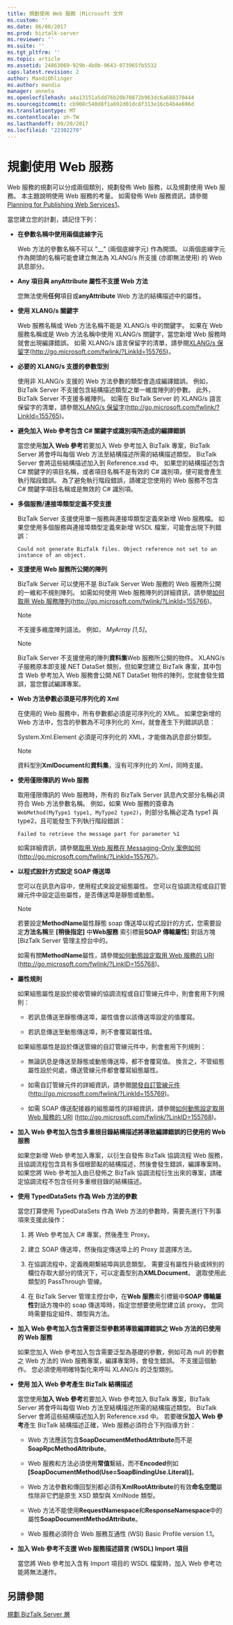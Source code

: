 ```yaml
---
title: 規劃使用 Web 服務 |Microsoft 文件
ms.custom: ''
ms.date: 06/08/2017
ms.prod: biztalk-server
ms.reviewer: ''
ms.suite: ''
ms.tgt_pltfrm: ''
ms.topic: article
ms.assetid: 24863069-929b-4b0b-9643-073965fb5532
caps.latest.revision: 2
author: MandiOhlinger
ms.author: mandia
manager: anneta
ms.openlocfilehash: a4a13151a5dd76b20b70872b963dc6a688370444
ms.sourcegitcommit: cb908c540d8f1a692d01dc8f313e16cb4b4e696d
ms.translationtype: MT
ms.contentlocale: zh-TW
ms.lasthandoff: 09/20/2017
ms.locfileid: "22302270"
---
```

# <a name="planning-for-consuming-web-services"></a>規劃使用 Web 服務
Web 服務的規劃可以分成兩個類別，規劃發佈 Web 服務，以及規劃使用 Web 服務。 本主題說明使用 Web 服務的考量。 如需發佈 Web 服務資訊，請參閱[Planning for Publishing Web Services1](../technical-guides/planning-for-publishing-web-services1.md)。  
  
 當您建立您的計劃，請記住下列：  
  
-   **在參數名稱中使用兩個底線字元**  
  
     Web 方法的參數名稱不可以 "__" (兩個底線字元) 作為開頭。 以兩個底線字元作為開頭的名稱可能會建立無法為 XLANG/s 所支援 (亦即無法使用) 的 Web 訊息部分。  
  
-   **Any 項目與 anyAttribute 屬性不支援 Web 方法**  
  
     您無法使用**任何**項目或**anyAttribute** Web 方法的結構描述中的屬性。  
  
-   **使用 XLANG/s 關鍵字**  
  
     Web 服務名稱或 Web 方法名稱不能是 XLANG/s 中的關鍵字。 如果在 Web 服務名稱或是 Web 方法名稱中使用 XLANG/s 關鍵字，當您新增 Web 服務時就會出現編譯錯誤。 如需 XLANG/s 語言保留字的清單，請參閱[XLANG/s 保留字](http://go.microsoft.com/fwlink/?LinkId=155765)(http://go.microsoft.com/fwlink/?LinkId=155765)。  
  
-   **必要的 XLANG/s 支援的參數型別**  
  
     使用非 XLANG/s 支援的 Web 方法參數的類型會造成編譯錯誤。 例如，BizTalk Server 不支援包含結構描述類型之單一維度陣列的參數。 此外，BizTalk Server 不支援多維陣列。 如需在 BizTalk Server 的 XLANG/s 語言保留字的清單，請參閱[XLANG/s 保留字](http://go.microsoft.com/fwlink/?LinkId=155765)(http://go.microsoft.com/fwlink/?LinkId=155765)。  
  
-   **避免加入 Web 參考包含 C# 關鍵字或識別項所造成的編譯錯誤**  
  
     當您使用**加入 Web 參考**若要加入 Web 參考加入 BizTalk 專案，BizTalk Server 將會呼叫每個 Web 方法至結構描述所需的結構描述類型。 BizTalk Server 會將這些結構描述加入到 Reference.xsd 中。 如果您的結構描述包含 C# 關鍵字的項目名稱，或者項目名稱不是有效的 C# 識別項，便可能會產生執行階段錯誤。 為了避免執行階段錯誤，請確定您使用的 Web 服務不包含 C# 關鍵字項目名稱或是無效的 C# 識別項。  
  
-   **多個服務/連接埠類型定義不受支援**  
  
     BizTalk Server 支援使用單一服務與連接埠類型定義來新增 Web 服務檔。 如果您使用多個服務與連接埠類型定義來新增 WSDL 檔案，可能會出現下列錯誤：  
  
     `Could not generate BizTalk files. Object reference not set to an instance of an object.`  
  
-   **支援使用 Web 服務所公開的陣列**  
  
     BizTalk Server 可以使用不是 BizTalk Server Web 服務的 Web 服務所公開的一維和不規則陣列。 如需如何使用 Web 服務陣列的詳細資訊，請參閱[如何取用 Web 服務陣列](http://go.microsoft.com/fwlink/?LinkId=155766)(http://go.microsoft.com/fwlink/?LinkId=155766)。  
  
    > [!NOTE]  
    >  不支援多維度陣列語法。 例如， *MyArray [1,5]*。  
  
    > [!NOTE]  
    >  BizTalk Server 不支援使用的陣列**資料集**Web 服務所公開的物件。 XLANG/s 子服務原本即支援.NET DataSet 類別，但如果您建立 BizTalk 專案，其中包含 Web 參考加入 Web 服務會公開.NET DataSet 物件的陣列，您就會發生錯誤，當您嘗試編譯專案。  
  
-   **Web 方法參數必須是可序列化的 Xml**  
  
     在使用的 Web 服務中，所有參數都必須是可序列化的 XML。 如果您新增的 Web 方法中，包含的參數為不可序列化的 Xml，就會產生下列錯誤訊息：  
  
     System.Xml.Element 必須是可序列化的 XML，才能做為訊息部分類型。  
  
    > [!NOTE]  
    >  資料型別**XmlDocument**和**資料集**，沒有可序列化的 Xml，同時支援。  
  
-   **使用僅限傳訊的 Web 服務**  
  
     取用僅限傳訊的 Web 服務時，所有的 BizTalk Server 訊息內文部分名稱必須符合 Web 方法參數名稱。 例如，如果 Web 服務的簽章為 `WebMethod(MyType1 type1, MyType2 type2)`，則部分名稱必定為 type1 與 type2，且可能發生下列執行階段錯誤：  
  
     `Failed to retrieve the message part for parameter %1`  
  
     如需詳細資訊，請參閱[取用 Web 服務在 Messaging-Only 案例如何](http://go.microsoft.com/fwlink/?LinkId=155767)(http://go.microsoft.com/fwlink/?LinkId=155767)。  
  
-   **以程式設計方式設定 SOAP 傳送埠**  
  
     您可以在訊息內容中，使用程式來設定組態屬性。 您可以在協調流程或自訂管線元件中設定這些屬性，是否傳送埠是靜態或動態。  
  
    > [!NOTE]  
    >  若要設定**MethodName**屬性靜態 soap 傳送埠以程式設計的方式，您需要設定**方法名稱**至 **[稍後指定]** 中**Web服務** 索引標籤**SOAP 傳輸屬性**] 對話方塊 [BizTalk Server 管理主控台中的。  
  
     如需有關**MethodName**屬性，請參閱[如何動態設定取用 Web 服務的 URI](http://go.microsoft.com/fwlink/?LinkID=155768) (http://go.microsoft.com/fwlink/?LinkID=155768)。  
  
-   **屬性規則**  
  
     如果組態屬性是設於接收管線的協調流程或自訂管線元件中，則會套用下列規則：  
  
    -   若訊息傳送至靜態傳送埠，屬性值會以該傳送埠設定的值覆寫。  
  
    -   若訊息傳送至動態傳送埠，則不會覆寫屬性值。  
  
     如果組態屬性是設於傳送管線的自訂管線元件中，則會套用下列規則：  
  
    -   無論訊息是傳送至靜態或動態傳送埠，都不會覆寫值。 換言之，不管組態屬性設於何處，傳送管線元件都會覆寫組態屬性。  
  
    -   如需自訂管線元件的詳細資訊，請參閱[開發自訂管線元件](http://go.microsoft.com/fwlink/?LinkId=155769)(http://go.microsoft.com/fwlink/?LinkId=155769)。  
  
    -   如需 SOAP 傳送配接器的組態屬性的詳細資訊，請參閱[如何動態設定取用 Web 服務的 URI](http://go.microsoft.com/fwlink/?LinkID=155768) (http://go.microsoft.com/fwlink/?LinkID=155768)。  
  
-   **加入 Web 參考加入包含多重根目錄結構描述將導致編譯錯誤的已使用的 Web 服務**  
  
     如果您新增 Web 參考加入專案，以衍生自發佈 BizTalk 協調流程 Web 服務，且協調流程包含具有多個根節點的結構描述，然後會發生錯誤，編譯專案時。 如果您將 Web 參考加入由已發佈之 BizTalk 協調流程衍生出來的專案，請確定協調流程不包含任何多重根目錄的結構描述。  
  
-   **使用 TypedDataSets 作為 Web 方法的參數**  
  
     當您打算使用 TypedDataSets 作為 Web 方法的參數時，需要先進行下列事項來支援此操作：  
  
    1.  將 Web 參考加入 C# 專案，然後產生 Proxy。  
  
    2.  建立 SOAP 傳送埠，然後指定傳送埠上的 Proxy 並選擇方法。  
  
    3.  在協調流程中，定義晚期繫結埠與訊息類型。 需要沒有屬性升級或辨別的欄位存取大部分的情況下，可以定義型別為**XMLDocument**。 選取使用此類型的 PassThrough 管線。  
  
    4.  在 BizTalk Server 管理主控台中，在**Web 服務**索引標籤中**SOAP 傳輸屬性**對話方塊中的 soap 傳送埠時，指定您想要使用您建立該 proxy。 您同時需要指定組件、類型與方法。  
  
-   **加入 Web 參考加入包含需要泛型參數將導致編譯錯誤之 Web 方法的已使用的 Web 服務**  
  
     如果您加入 Web 參考加入包含需要泛型為基礎的參數，例如可為 null 的參數之 Web 方法的 Web 服務專案，編譯專案時，會發生錯誤。 不支援這個動作。 您必須使用明確特製化來呼叫 XLANG/s 的泛型類別。  
  
-   **使用 加入 Web 參考產生 BizTalk 結構描述**  
  
     當您使用**加入 Web 參考**若要加入 Web 參考加入 BizTalk 專案，BizTalk Server 將會呼叫每個 Web 方法至結構描述所需的結構描述類型。 BizTalk Server 會將這些結構描述加入到 Reference.xsd 中。 若要確保**加入 Web 參考**產生 BizTalk 結構描述正確，Web 服務必須符合下列指導方針：  
  
    -   Web 方法應該包含**SoapDocumentMethodAttribute**而不是**SoapRpcMethodAttribute**。  
  
    -   Web 服務和方法必須使用**常值**繫結，而不**Encoded**例如 **[SoapDocumentMethod(Use=SoapBindingUse.Literal)]**。  
  
    -   Web 方法參數和傳回型別都必須有**XmlRootAttribute**的有效**命名空間**屬性除非它們是原生 XSD 類型與 XmlNode 類型。  
  
    -   Web 方法不能使用**RequestNamespace**和**ResponseNamespace**中的屬性**SoapDocumentMethodAttribute**。  
  
    -   Web 服務必須符合 Web 服務互通性 (WSI) Basic Profile version 1.1。  
  
-   **加入 Web 參考不支援 Web 服務描述語言 (WSDL) Import 項目**  
  
     當您將 Web 參考加入含有 Import 項目的 WSDL 檔案時，加入 Web 參考功能將無法運作。  
  
## <a name="see-also"></a>另請參閱  
 [規劃 BizTalk Server 層](../technical-guides/planning-the-biztalk-server-tier.md)